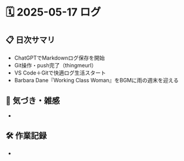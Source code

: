 # 🗓️ 2025-05-17 ログ

## 📋 日次サマリ
- ChatGPTでMarkdownログ保存を開始
- Git操作・push完了（thingmeurl）
- VS Code＋Gitで快適ログ生活スタート
- Barbara Dane『Working Class Woman』をBGMに雨の週末を迎える

## 🧠 気づき・雑感
- 

## 🛠️ 作業記録
- 
